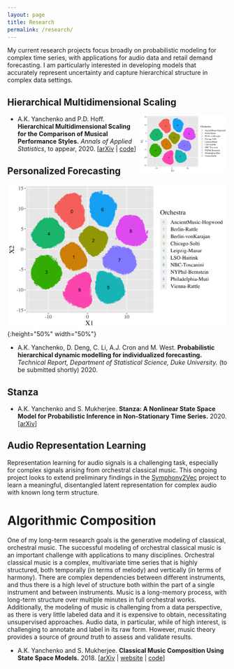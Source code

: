 ```yaml
---
layout: page
title: Research
permalink: /research/
---
```


My current research projects focus broadly on probabilistic modeling for complex time series, with applications for audio data and retail demand forecasting.  I am particularly interested in developing models that accurately represent uncertainty and capture hierarchical structure in complex data settings.


## Hierarchical Multidimensional Scaling

<img align="right" src="X-tsne-tempo2.png" width="200">


- A.K. Yanchenko and P.D. Hoff. **Hierarchical Multidimensional Scaling for the Comparison of Musical Performance Styles.** *Annals of Applied Statistics*, to appear, 2020. [[arXiv](https://arxiv.org/abs/2004.13870) \| [code](https://github.com/aky4wn/HMDS)]


## Personalized Forecasting

![](X-tsne-tempo2.png){:height="50%" width="50%"}

- A.K. Yanchenko, D. Deng, C. Li, A.J. Cron and M. West. **Probabilistic hierarchical dynamic modelling for individualized forecasting.** *Technical Report, Department of Statistical Science, Duke University.* (to be submitted shortly) 2020.

## Stanza



- A.K. Yanchenko and S. Mukherjee. **Stanza: A Nonlinear State Space Model for Probabilistic Inference in Non-Stationary Time Series.** 2020. [[arXiv](https://arxiv.org/abs/2006.06553)]



## Audio Representation Learning

Representation learning for audio signals is a challenging task, especially for complex signals arising from orchestral classical music.  This ongoing project looks to extend preliminary findings in the [Symphony2Vec](https://aky4wn.github.io/code/) project to learn a meaningful, disentangled latent representation for complex audio with known long term structure.




# Algorithmic Composition

One of my long-term research goals is the generative modeling of classical, orchestral music. The successful modeling of orchestral classical music is an important challenge with applications to many disciplines.  Orchestral classical music is a complex, multivariate time series that is highly structured, both temporally (in terms of melody) and vertically (in terms of harmony).  There are complex dependencies between different instruments, and thus there is a high level of structure both within the part of a single instrument and between instruments.  Music is a long-memory process, with long-term structure over multiple minutes in full orchestral works.  Additionally, the modeling of music is challenging from a data perspective, as there is very little labeled data and it is expensive to obtain, necessitating unsupervised approaches.  Audio data, in particular, while of high interest, is challenging to annotate and label in its raw form. However, music theory provides a source of *ground truth* to assess and validate results.


- A.K. Yanchenko and S. Mukherjee. **Classical Music Composition Using State Space Models.** 2018.  [[arXiv](https://arxiv.org/abs/1708.03822) \| [website](https://aky4wn.github.io/Classical-Music-Composition-Using-State-Space-Models/) \| [code](https://github.com/aky4wn/Classical-Music-Composition-Using-State-Space-Models)]

